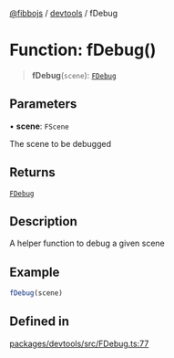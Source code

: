 [@fibbojs](/api/index) / [devtools](/api/devtools) / fDebug

# Function: fDebug()

> **fDebug**(`scene`): [`FDebug`](../classes/FDebug.md)

## Parameters

• **scene**: `FScene`

The scene to be debugged

## Returns

[`FDebug`](../classes/FDebug.md)

## Description

A helper function to debug a given scene

## Example

```ts
fDebug(scene)
```

## Defined in

[packages/devtools/src/FDebug.ts:77](https://github.com/fibbojs/fibbo/blob/ca6e10de1cfed8b8d44a28a82c206333ede11c84/packages/devtools/src/FDebug.ts#L77)
